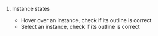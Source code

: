 1. Instance states

   - Hover over an instance, check if its outline is correct
   - Select an instance, check if its outline is correct